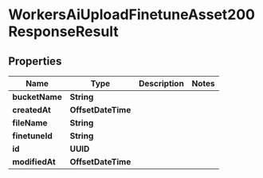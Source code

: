 

# WorkersAiUploadFinetuneAsset200ResponseResult


## Properties

| Name | Type | Description | Notes |
|------------ | ------------- | ------------- | -------------|
|**bucketName** | **String** |  |  |
|**createdAt** | **OffsetDateTime** |  |  |
|**fileName** | **String** |  |  |
|**finetuneId** | **String** |  |  |
|**id** | **UUID** |  |  |
|**modifiedAt** | **OffsetDateTime** |  |  |



